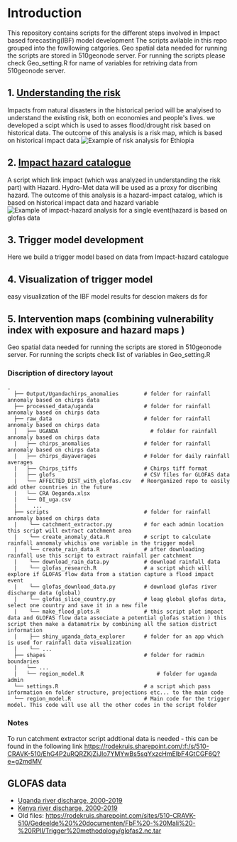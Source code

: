 # Introduction
This repository contains  scripts for the different steps involved in Impact based forecasting(IBF) model development 
The scripts avilable in this repo grouped into the fowllowing catgories. Geo spatial data needed for running the scripts are stored in 510geonode server. For running the scripts please check  Geo_setting.R for name of variables for retriving data from 510geonode server.

## 1. [Understanding the risk](https://github.com/rodekruis/Flood_impact_models/blob/master/scripts/understanding_the_risk.R)
Impacts from natural disasters in the historical period will be analyised to understand the existing risk, both on economies and people's lives. we developed a scipt which is used to asses flood/drought risk based on historical data.
The outcome of this analysis is a risk map, which is based on historical impact data 
![Example of risk analysis for Ethiopia](https://github.com/rodekruis/Flood_impact_models/blob/master/output/Ethiopia/affected_people.jpeg)

## 2. [Impact hazard catalogue](https://github.com/rodekruis/Flood_impact_models/blob/master/scripts/impact_hazard_catalog.R)
A script which link impact (which was analyzed in understanding the risk part) with Hazard. Hydro-Met data will be used as a             proxy for discribing hazard.
The outcome of this analysis is a hazard-impact catalog, which is based on historical impact data and hazard variable  
![Example of impact-hazard analysis for a single event(hazard is based on glofas data](https://github.com/rodekruis/Flood_impact_models/blob/master/output/hazard_impact.PNG)
## 3. Trigger model development
Here we build a trigger model based on data from Impact-hazard catalogue    
## 4. Visualization of trigger model
easy visualization of the IBF model results for descion makers ds for 
## 5. Intervention maps (combining vulnerability index with exposure and hazard maps )
Geo spatial data needed for running the scripts are stored in 510geonode server. For running the scripts check list of variables in Geo_setting.R
    
    
### Discription of directory layout

    .
      ├── Output/Ugandachirps_anomalies        # folder for rainfall annomaly based on chirps data 
      ├── processed_data/uganda                # folder for rainfall annomaly based on chirps data 
      ├── raw_data                             # folder for rainfall annomaly based on chirps data 
      │   ├── UGANDA                             # folder for rainfall annomaly based on chirps data       
      |   ├── chirps_anomalies                 # folder for rainfall annomaly based on chirps data 
      |   ├── chirps_dayaverages               # Folder for daily rainfall averages
      |   ├── Chirps_tiffs                     # Chirps tiff format 
      |   ├── glofs                            # CSV files for GLOFAS data
      |   └── AFFECTED_DIST_with_glofas.csv   # Reorganized repo to easily add other countries in the future
      |   └── CRA Oeganda.xlsx
      |   └── DI_uga.csv
      |     ...
      ├── scripts                              # folder for rainfall annomaly based on chirps data 
      |    └── catchment_extractor.py          # for each admin location this script will extract catchment area
      |    └── create_anomaly_data.R           # script to calculate rainfall annomaly whichis one variable in the trigger model
      |    └── create_rain_data.R              # after downloading rainfall use this script to extract rainfall per catchment 
      |    └── download_rain_data.py           # download rainfall data
      |    └── glofas_research.R               # a script which will explore if GLOFAS flow data from a station capture a flood impact event 
      |    └── glofas_download_data.py         # download glofas river discharge data (global)    
      |    └── glofas_slice_country.py         # loag global glofas data, select one country and save it in a new file
      |    └── make_flood_plots.R              # this script plot impact data and GLOFAS flow data associate a potential glofas station ) this script then make a datamatrix by combining all the sation district information
      |    ├── shiny_uganda_data_explorer      # folder for an app which is used for rainfall data visualization          
      |    └── ...
      ├── shapes                               # folder for radmin boundaries 
      |   └── ...
      |   └── region_model.R                       # folder for uganda admin 
      └── settings.R                           # a script which pass information on folder structure, projections etc... to the main code
      └── region_model.R                       # Main code for the trigger model. This code will use all the other codes in the script folder 
### Notes      
To run catchment extractor script addtional data is needed - this can be found in the following link https://rodekruis.sharepoint.com/:f:/s/510-CRAVK-510/EhG4P2uRQRZKjZiJlo7YMYwBs5sqYxzcHmElbF4GtCGF6Q?e=g2mdMV

## GLOFAS data
* [Uganda river discharge, 2000-2019](https://rodekruis.sharepoint.com/sites/510-CRAVK-510/Gedeelde%20%20documenten/%5BCTRY%5D%20Uganda/2-%20IBF%20FLOOD%20UGANDA/FLOOD%20INDICATORS%20ANALYSIS/GLOFAS_ANALYSIS/uga_glofas_all.nc)
* [Kenya river discharge, 2000-2019](https://rodekruis.sharepoint.com/sites/510-CRAVK-510/Gedeelde%20%20documenten/%5BCTRY%5D%20Kenya/FLOOD%20INDICATOR%20ANALYSIS/kenya_glofas_all.nc)
* Old files:
https://rodekruis.sharepoint.com/sites/510-CRAVK-510/Gedeelde%20%20documenten/FbF%20-%20Mali%20-%20RPII/Trigger%20methodology/glofas2.nc.tar
